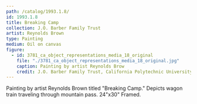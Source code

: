 ```yaml
---
path: /catalog/1993.1.8/
id: 1993.1.8
title: Breaking Camp
collection: J.O. Barber Family Trust
artist: Reynolds Brown
type: Painting
medium: Oil on canvas
figure:
  - id: 3781_ca_object_representations_media_18_original
    file: "./3781_ca_object_representations_media_18_original.jpg"
    caption: Painting by artist Reynolds Brow
    credit: J.O. Barber Family Trust, California Polytechnic University
---
```

Painting by artist Reynolds Brown titled "Breaking Camp." Depicts wagon train traveling through mountain pass. 
24"x30"
Framed.
